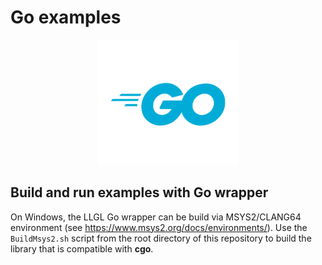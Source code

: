 # Go examples

<p align="center"><img src="../../docu/Icons/Go-Logo_Blue.svg" height="200" alt="Go-Logo_Blue.svg"/></p>

## Build and run examples with Go wrapper

On Windows, the LLGL Go wrapper can be build via MSYS2/CLANG64 environment (see https://www.msys2.org/docs/environments/).
Use the `BuildMsys2.sh` script from the root directory of this repository to build the library that is compatible with **cgo**.

